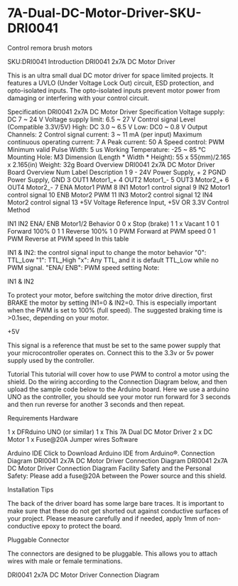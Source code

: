# 7A-Dual-DC-Motor-Driver-SKU-DRI0041
Control remora brush motors

SKU:DRI0041
Introduction
DRI0041 2x7A DC Motor Driver

This is an ultra small dual DC motor driver for space limited projects. It features a UVLO (Under Voltage Lock Out) circuit, ESD protection, and opto-isolated inputs. The opto-isolated inputs prevent motor power from damaging or interfering with your control circuit.

Specification
DRI0041 2x7A DC Motor Driver Specification
Voltage supply: DC 7 ~ 24 V
Voltage supply limit: 6.5 ~ 27 V
Control signal Level (Compatible 3.3V/5V)
High: DC 3.0 ~ 6.5 V
Low: DC0 ~ 0.8 V
Output Channels: 2
Control signal current: 3 ~ 11 mA (per input)
Maximum continuous operating current: 7 A
Peak current: 50 A
Speed control: PWM
Minimum valid Pulse Width: 5 us
Working Temperature: -25 ~ 85 °C
Mounting Hole: M3
Dimension (Length * Width * Height): 55 x 55(mm)/2.165 x 2.165(in)
Weight: 32g
Board Overview
DRI0041 2x7A DC Motor Driver Board Overview
Num	Label	Description
1	9 - 24V	Power Supply, +
2	PGND	Power Supply, GND
3	OUT1	Motor1_+
4	OUT2	Motor1_-
5	OUT3	Motor2_+
6	OUT4	Motor2_-
7	ENA	Motor1 PWM
8	IN1	Motor1 control signal
9	IN2	Motor1 control signal
10	ENB	Motor2 PWM
11	IN3	Motor2 control signal
12	IN4	Motor2 control signal
13	+5V	Voltage Reference Input, +5V OR 3.3V
Control Method

IN1	IN2	ENA/ ENB	Motor1/2 Behavior
0	0	x	Stop (brake)
1	1	x	Vacant
1	0	1	Forward 100%
0	1	1	Reverse 100%
1	0	PWM	Forward at PWM speed
0	1	PWM	Reverse at PWM speed
In this table

IN1 & IN2: the control signal input to change the motor behavior
"0": TTL_Low
"1": TTL_High
"x": Any TTL, and it is default TTL_Low while no PWM signal.
"ENA/ ENB": PWM speed setting
Note:

IN1 & IN2

To protect your motor, before switching the motor drive direction, first BRAKE the motor by setting IN1=0 & IN2=0. This is especially important when the PWM is set to 100% (full speed). The suggested braking time is >0.1sec, depending on your motor.

+5V

This signal is a reference that must be set to the same power supply that your microcontroller operates on. Connect this to the 3.3v or 5v power supply used by the controller.

Tutorial
This tutorial will cover how to use PWM to control a motor using the shield. Do the wiring according to the Connection Diagram below, and then upload the sample code below to the Arduino board. Here we use a arduino UNO as the controller, you should see your motor run forward for 3 seconds and then run reverse for another 3 seconds and then repeat.

Requirements
Hardware

1 x DFRduino UNO (or similar)
1 x This 7A Dual DC Motor Driver
2 x DC Motor
1 x Fuse@20A
Jumper wires
Software

Arduino IDE Click to Download Arduino IDE from Arduino®.
Connection Diagram
DRI0041 2x7A DC Motor Driver Connection Diagram DRI0041 2x7A DC Motor Driver Connection Diagram
Facility Safety and the Personal Safety:
Please add a fuse@20A between the Power source and this shield.

Installation Tips

The back of the driver board has some large bare traces. It is important to make sure that these do not get shorted out against conductive surfaces of your project. Please measure carefully and if needed, apply 1mm of non-conductive epoxy to protect the board.

Pluggable Connector

The connectors are designed to be pluggable. This allows you to attach wires with male or female terminations.

DRI0041 2x7A DC Motor Driver Connection Diagram
